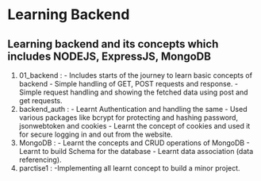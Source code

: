 # Learning Backend
## Learning backend and its concepts which includes NODEJS, ExpressJS, MongoDB

1) 01_backend : - Includes starts of the journey to learn basic concepts of backend
                - Simple handling of GET, POST requests and response.
                - Simple request handling and showing the fetched data using post and get requests.
2) backend_auth : - Learnt Authentication and handling the same
                  - Used various packages like bcrypt for protecting and hashing password, jsonwebtoken and cookies
                  - Learnt the concept of cookies and used it for secure logging in and out from the website.
3) MongoDB : - Learnt the concepts and CRUD operations of MongoDB
             - Learnt to build Schema for the database
             - Learnt data association (data referencing).
4) parctise1 : -Implementing all learnt concept to build a minor project.    
   
   
   
